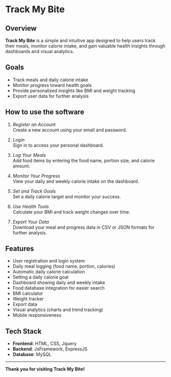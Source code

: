 # Track My Bite


## Overview

**Track My Bite** is a simple and intuitive app designed to help users track their meals, monitor calorie intake, and gain valuable health insights through dashboards and visual analytics.

## Goals

- Track meals and daily calorie intake
- Monitor progress toward health goals
- Provide personalized insights like BMI and weight tracking
- Export user data for further analysis


## How to use the software

1. *Register an Account*  
   Create a new account using your email and password.

2. *Login*  
   Sign in to access your personal dashboard.

3. *Log Your Meals*  
   Add food items by entering the food name, portion size, and calorie amount.

4. *Monitor Your Progress*  
   View your daily and weekly calorie intake on the dashboard.

5. *Set and Track Goals*  
   Set a daily calorie target and monitor your success. 

6. *Use Health Tools*  
   Calculate your BMI and track weight changes over time.

7. *Export Your Data*  
   Download your meal and progress data in CSV or JSON formats for further analysis.

## Features

- User registration and login system
- Daily meal logging (food name, portion, calories)
- Automatic daily calorie calculation
- Setting a daily calorie goal
- Dashboard showing daily and weekly intake
- Food database integration for easier search
- BMI calculator
- Weight tracker
- Export data 
- Visual analytics (charts and trend tracking)
- Mobile responsiveness 

## Tech Stack

- **Frontend**: HTML, CSS, Jquery
- **Backend**: JsFramework, ExpressJS
- **Database**: MySQL

---

**Thank you for visiting Track My Bite!**
